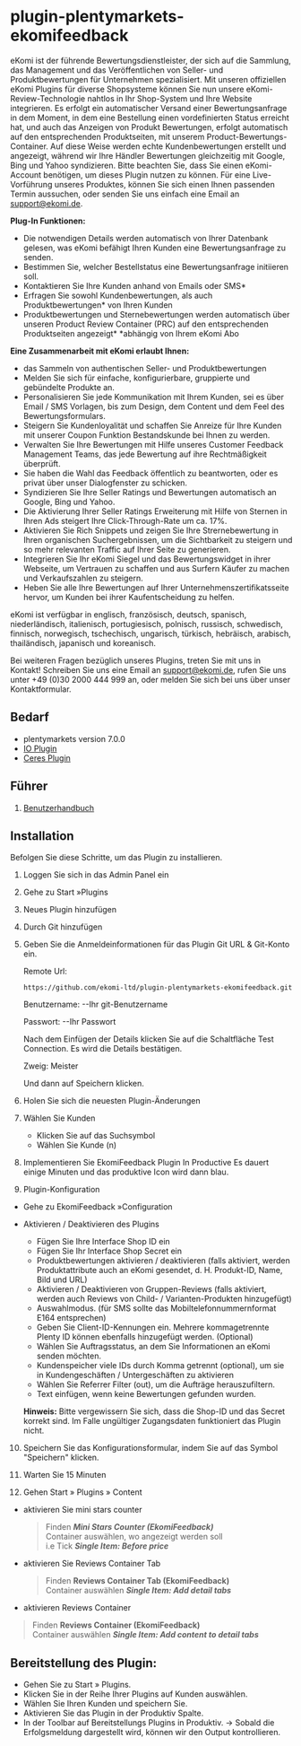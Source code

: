 # plugin-plentymarkets-ekomifeedback

eKomi ist der führende Bewertungsdienstleister, der sich auf die Sammlung, das Management und das Veröffentlichen von Seller- und Produktbewertungen für Unternehmen spezialisiert.
Mit unseren offiziellen eKomi Plugins für diverse Shopsysteme können Sie nun unsere eKomi-Review-Technologie nahtlos in Ihr Shop-System und Ihre Website integrieren. Es erfolgt ein automatischer Versand einer Bewertungsanfrage in dem Moment, in dem eine Bestellung einen vordefinierten Status erreicht hat, und auch das Anzeigen von Produkt Bewertungen, erfolgt automatisch auf den entsprechenden Produktseiten, mit unserem Product-Bewertungs-Container. Auf diese Weise werden echte Kundenbewertungen erstellt und angezeigt, während wir Ihre Händler Bewertungen gleichzeitig mit Google, Bing und Yahoo syndizieren. Bitte beachten Sie, dass Sie einen eKomi-Account benötigen, um dieses Plugin nutzen zu können. Für eine Live-Vorführung unseres Produktes, können Sie sich einen Ihnen passenden Termin aussuchen, oder senden Sie uns einfach eine Email an support@ekomi.de.

**Plug-In Funktionen:**

- Die notwendigen Details werden automatisch von Ihrer Datenbank gelesen, was eKomi befähigt Ihren Kunden eine Bewertungsanfrage zu senden.
- Bestimmen Sie, welcher Bestellstatus eine Bewertungsanfrage initiieren soll.
- Kontaktieren Sie Ihre Kunden anhand von Emails oder SMS*
- Erfragen Sie sowohl Kundenbewertungen, als auch Produktbewertungen* von Ihren Kunden
- Produktbewertungen und Sternebewertungen werden automatisch über unseren Product Review Container (PRC) auf den entsprechenden Produktseiten angezeigt*
*abhängig von Ihrem eKomi Abo

**Eine Zusammenarbeit mit eKomi erlaubt Ihnen:**

- das Sammeln von authentischen Seller- und Produktbewertungen
- Melden Sie sich für einfache, konfigurierbare, gruppierte und gebündelte Produkte an. 
- Personalisieren Sie jede Kommunikation mit Ihrem Kunden, sei es über Email / SMS Vorlagen, bis zum Design, dem Content und dem Feel des Bewertungsformulars.
- Steigern Sie Kundenloyalität und schaffen Sie Anreize für Ihre Kunden mit unserer Coupon Funktion Bestandskunde bei Ihnen zu werden.
- Verwalten Sie Ihre Bewertungen mit Hilfe unseres Customer Feedback Management Teams, das jede Bewertung auf ihre Rechtmäßigkeit überprüft.
- Sie haben die Wahl das Feedback öffentlich zu beantworten, oder es privat über unser Dialogfenster zu schicken.
- Syndizieren Sie Ihre Seller Ratings und Bewertungen automatisch an Google, Bing und Yahoo.
- Die Aktivierung Ihrer Seller Ratings Erweiterung mit Hilfe von Sternen in Ihren Ads steigert Ihre Click-Through-Rate um ca. 17%.
- Aktivieren Sie Rich Snippets und zeigen Sie Ihre Strernebewertung in Ihren organischen Suchergebnissen, um die Sichtbarkeit zu steigern und so mehr relevanten Traffic auf Ihrer Seite zu generieren.
- Integrieren Sie Ihr eKomi Siegel und das Bewertungswidget in ihrer Webseite, um Vertrauen zu schaffen und aus Surfern Käufer zu machen und Verkaufszahlen zu steigern.
- Heben Sie alle Ihre Bewertungen auf Ihrer Unternehmenszertifikatsseite hervor, um Kunden bei ihrer Kaufentscheidung zu helfen.

eKomi ist verfügbar in englisch, französisch, deutsch, spanisch, niederländisch, italienisch, portugiesisch, polnisch, russisch, schwedisch, finnisch, norwegisch, tschechisch, ungarisch, türkisch, hebräisch, arabisch, thailändisch, japanisch und koreanisch.

Bei weiteren Fragen bezüglich unseres Plugins, treten Sie mit uns in Kontakt! Schreiben Sie uns eine Email an support@ekomi.de, 
rufen Sie uns unter +49 (0)30 2000 444 999 an, oder melden Sie sich bei uns über unser Kontaktformular.

## Bedarf

- plentymarkets version 7.0.0
- [IO Plugin](https://marketplace.plentymarkets.com/plugins/templates/IO_4696)
- [Ceres Plugin](https://marketplace.plentymarkets.com/plugins/templates/Ceres_4697)

## Führer
1. [Benutzerhandbuch](https://ekomi01.atlassian.net/wiki/spaces/PD/pages/101450083/Documentation+-+eKomi+Feedback+Plugin+-+Plentymarkets)

## Installation

Befolgen Sie diese Schritte, um das Plugin zu installieren.

1. Loggen Sie sich in das Admin Panel ein
 
 
2. Gehe zu Start »Plugins


3. Neues Plugin hinzufügen
 
 
4. Durch Git hinzufügen
 
 
5. Geben Sie die Anmeldeinformationen für das Plugin Git URL & Git-Konto ein.

    Remote Url: 
    ```
    https://github.com/ekomi-ltd/plugin-plentymarkets-ekomifeedback.git
    ```
    
	Benutzername: --Ihr git-Benutzername

	Passwort: --Ihr Passwort

   
	Nach dem Einfügen der Details klicken Sie auf die Schaltfläche Test Connection. Es wird die Details bestätigen.

    Zweig: Meister

    Und dann auf Speichern klicken.
 
6. Holen Sie sich die neuesten Plugin-Änderungen

7. Wählen Sie Kunden
    - Klicken Sie auf das Suchsymbol
    - Wählen Sie Kunde (n)

8. Implementieren Sie EkomiFeedback Plugin In Productive Es dauert einige Minuten und das produktive Icon wird dann blau.
 

9. Plugin-Konfiguration

* Gehe zu EkomiFeedback »Configuration
  
- Aktivieren / Deaktivieren des Plugins
  - Fügen Sie Ihre Interface Shop ID ein
  - Fügen Sie Ihr Interface Shop Secret ein
  - Produktbewertungen aktivieren / deaktivieren (falls aktiviert, werden Produktattribute auch an eKomi gesendet, d. H. Produkt-ID, Name, Bild und URL)
  - Aktivieren / Deaktivieren von Gruppen-Reviews (falls aktiviert, werden auch Reviews von Child- / Varianten-Produkten hinzugefügt)
  - Auswahlmodus. (für SMS sollte das Mobiltelefonnummernformat E164 entsprechen)
  - Geben Sie Client-ID-Kennungen ein. Mehrere kommagetrennte Plenty ID können ebenfalls hinzugefügt werden. (Optional)
  - Wählen Sie Auftragsstatus, an dem Sie Informationen an eKomi senden möchten.
  - Kundenspeicher viele IDs durch Komma getrennt (optional), um sie in Kundengeschäften / Untergeschäften zu aktivieren
  - Wählen Sie Referrer Filter (out), um die Aufträge herauszufiltern.
  - Text einfügen, wenn keine Bewertungen gefunden wurden.

  **Hinweis:** Bitte vergewissern Sie sich, dass die Shop-ID und das Secret korrekt sind. Im Falle ungültiger Zugangsdaten funktioniert das Plugin nicht.
 
10. Speichern Sie das Konfigurationsformular, indem Sie auf das Symbol "Speichern" klicken.


11. Warten Sie 15 Minuten


12. Gehen Start » Plugins » Content
   - aktivieren Sie mini stars counter
     >Finden **_Mini Stars Counter (EkomiFeedback)_**        
		Container auswählen, wo angezeigt werden soll      
        i.e Tick **_Single Item: Before price_**
  
  
  - aktivieren Sie Reviews Container Tab
    >Finden **Reviews Container Tab (EkomiFeedback)**<br>
        Container auswählen **_Single Item: Add detail tabs_**
  - aktivieren Reviews Container
  >Finden **Reviews Container (EkomiFeedback)**<br>
        Container auswählen **_Single Item: Add content to detail tabs_**

## Bereitstellung des Plugin:
- Gehen Sie zu Start » Plugins.
- Klicken Sie in der Reihe Ihrer Plugins auf Kunden auswählen.
- Wählen Sie Ihren Kunden und speichern Sie.
- Aktivieren Sie das Plugin in der Produktiv Spalte. 
- In der Toolbar auf Bereitstellungs Plugins in Produktiv.
→ Sobald die Erfolgsmeldung dargestellt wird, können wir den Output kontrollieren.
